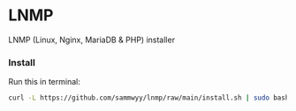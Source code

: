 # LNMP
LNMP (Linux, Nginx, MariaDB &amp; PHP) installer

### Install
Run this in terminal:  
```bash
curl -L https://github.com/sammwyy/lnmp/raw/main/install.sh | sudo bash
```
